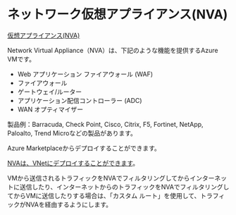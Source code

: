 # ネットワーク仮想アプライアンス(NVA)

[仮想アプライアンス(NVA)](https://azure.microsoft.com/ja-jp/solutions/network-appliances/)

Network Virtual Appliance（NVA）は、下記のような機能を提供するAzure VMです。

- Web アプリケーション ファイアウォール (WAF)
- ファイアウォール
- ゲートウェイ/ルーター
- アプリケーション配信コントローラー (ADC)
- WAN オプティマイザー

製品例：Barracuda, Check Point, Cisco, Citrix, F5, Fortinet, NetApp, Paloalto, Trend Microなどの製品があります。

Azure Marketplaceからデプロイすることができます。

[NVAは、VNetにデプロイすることができます](https://docs.microsoft.com/ja-jp/learn/modules/control-network-traffic-flow-with-routes/)。

VMから送信されるトラフィックをNVAでフィルタリングしてからインターネットに送信したり、インターネットからのトラフィックをNVAでフィルタリングしてからVMに送信したりする場合は、「カスタム ルート」を使用して、トラフィックがNVAを経由するようにします。

